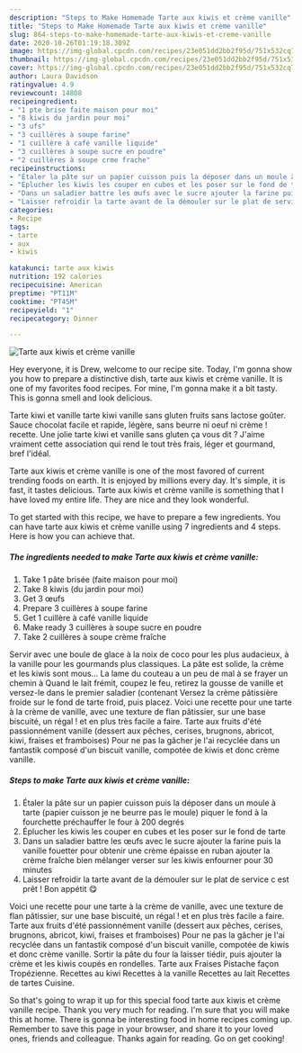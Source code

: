 ```yaml
---
description: "Steps to Make Homemade Tarte aux kiwis et crème vanille"
title: "Steps to Make Homemade Tarte aux kiwis et crème vanille"
slug: 864-steps-to-make-homemade-tarte-aux-kiwis-et-creme-vanille
date: 2020-10-26T01:19:18.309Z
image: https://img-global.cpcdn.com/recipes/23e051dd2bb2f95d/751x532cq70/tarte-aux-kiwis-et-creme-vanille-photo-principale-de-la-recette.jpg
thumbnail: https://img-global.cpcdn.com/recipes/23e051dd2bb2f95d/751x532cq70/tarte-aux-kiwis-et-creme-vanille-photo-principale-de-la-recette.jpg
cover: https://img-global.cpcdn.com/recipes/23e051dd2bb2f95d/751x532cq70/tarte-aux-kiwis-et-creme-vanille-photo-principale-de-la-recette.jpg
author: Laura Davidson
ratingvalue: 4.9
reviewcount: 14808
recipeingredient:
- "1 pte brise faite maison pour moi"
- "8 kiwis du jardin pour moi"
- "3 ufs"
- "3 cuillères à soupe farine"
- "1 cuillère à café vanille liquide"
- "3 cuillères à soupe sucre en poudre"
- "2 cuillères à soupe crme frache"
recipeinstructions:
- "Étaler la pâte sur un papier cuisson puis la déposer dans un moule à tarte (papier cuisson je ne beurre pas le moule) piquer le fond à la fourchette préchauffer le four à 200 degrés"
- "Éplucher les kiwis les couper en cubes et les poser sur le fond de tarte"
- "Dans un saladier battre les œufs avec le sucre ajouter la farine puis la vanille fouetter pour obtenir une crème épaisse en ruban ajouter la crème fraîche bien mélanger verser sur les kiwis enfourner pour 30 minutes"
- "Laisser refroidir la tarte avant de la démouler sur le plat de service c est prêt ! Bon appétit 😋"
categories:
- Recipe
tags:
- tarte
- aux
- kiwis

katakunci: tarte aux kiwis 
nutrition: 192 calories
recipecuisine: American
preptime: "PT11M"
cooktime: "PT45M"
recipeyield: "1"
recipecategory: Dinner

---
```



![Tarte aux kiwis et crème vanille](https://img-global.cpcdn.com/recipes/23e051dd2bb2f95d/751x532cq70/tarte-aux-kiwis-et-creme-vanille-photo-principale-de-la-recette.jpg)

Hey everyone, it is Drew, welcome to our recipe site. Today, I'm gonna show you how to prepare a distinctive dish, tarte aux kiwis et crème vanille. It is one of my favorites food recipes. For mine, I'm gonna make it a bit tasty. This is gonna smell and look delicious.

Tarte kiwi et vanille tarte kiwi vanille sans gluten fruits sans lactose goûter. Sauce chocolat facile et rapide, légère, sans beurre ni oeuf ni crème ! recette. Une jolie tarte kiwi et vanille sans gluten ça vous dit ? J&#39;aime vraiment cette association qui rend le tout très frais, léger et gourmand, bref l&#39;idéal.

Tarte aux kiwis et crème vanille is one of the most favored of current trending foods on earth. It is enjoyed by millions every day. It's simple, it is fast, it tastes delicious. Tarte aux kiwis et crème vanille is something that I have loved my entire life. They are nice and they look wonderful.


To get started with this recipe, we have to prepare a few ingredients. You can have tarte aux kiwis et crème vanille using 7 ingredients and 4 steps. Here is how you can achieve that.

<!--inarticleads1-->

##### The ingredients needed to make Tarte aux kiwis et crème vanille:

1. Take 1 pâte brisée (faite maison pour moi)
1. Take 8 kiwis (du jardin pour moi)
1. Get 3 œufs
1. Prepare 3 cuillères à soupe farine
1. Get 1 cuillère à café vanille liquide
1. Make ready 3 cuillères à soupe sucre en poudre
1. Take 2 cuillères à soupe crème fraîche


Servir avec une boule de glace à la noix de coco pour les plus audacieux, à la vanille pour les gourmands plus classiques. La pâte est solide, la crème et les kiwis sont mous… La lame du couteau a un peu de mal à se frayer un chemin à Quand le lait frémit, coupez le feu, retirez la gousse de vanille et versez-le dans le premier saladier (contenant Versez la crème pâtissière froide sur le fond de tarte froid, puis placez. Voici une recette pour une tarte à la crème de vanille, avec une texture de flan pâtissier, sur une base biscuité, un régal ! et en plus très facile a faire. Tarte aux fruits d&#39;été passionnément vanille (dessert aux pêches, cerises, brugnons, abricot, kiwi, fraises et framboises) Pour ne pas la gâcher je l&#39;ai recyclée dans un fantastik composé d&#39;un biscuit vanille, compotée de kiwis et donc crème vanille. 

<!--inarticleads2-->

##### Steps to make Tarte aux kiwis et crème vanille:

1. Étaler la pâte sur un papier cuisson puis la déposer dans un moule à tarte (papier cuisson je ne beurre pas le moule) piquer le fond à la fourchette préchauffer le four à 200 degrés
1. Éplucher les kiwis les couper en cubes et les poser sur le fond de tarte
1. Dans un saladier battre les œufs avec le sucre ajouter la farine puis la vanille fouetter pour obtenir une crème épaisse en ruban ajouter la crème fraîche bien mélanger verser sur les kiwis enfourner pour 30 minutes
1. Laisser refroidir la tarte avant de la démouler sur le plat de service c est prêt ! Bon appétit 😋


Voici une recette pour une tarte à la crème de vanille, avec une texture de flan pâtissier, sur une base biscuité, un régal ! et en plus très facile a faire. Tarte aux fruits d&#39;été passionnément vanille (dessert aux pêches, cerises, brugnons, abricot, kiwi, fraises et framboises) Pour ne pas la gâcher je l&#39;ai recyclée dans un fantastik composé d&#39;un biscuit vanille, compotée de kiwis et donc crème vanille. Sortir la pâte du four la laisser tiédir, puis ajouter la crème et les kiwis coupés en rondelles. Tarte aux Fraises Pistache façon Tropézienne. Recettes au kiwi Recettes à la vanille Recettes au lait Recettes de tartes Cuisine. 

So that's going to wrap it up for this special food tarte aux kiwis et crème vanille recipe. Thank you very much for reading. I'm sure that you will make this at home. There is gonna be interesting food in home recipes coming up. Remember to save this page in your browser, and share it to your loved ones, friends and colleague. Thanks again for reading. Go on get cooking!
